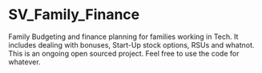 # SV_Family_Finance
Family Budgeting and finance planning for families working in Tech. It includes dealing with bonuses, Start-Up stock options, RSUs and whatnot. This is an ongoing open sourced project. Feel free to use the code for whatever.
